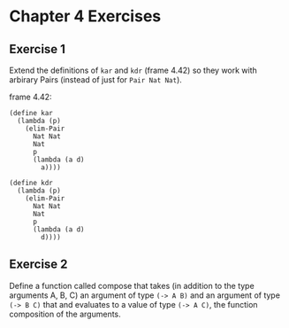 # Chapter 4 Exercises

## Exercise 1

Extend the definitions of `kar` and `kdr` (frame 4.42) so they work with arbirary
Pairs (instead of just for `Pair Nat Nat`).

frame 4.42:
```
(define kar
  (lambda (p)
    (elim-Pair
      Nat Nat
      Nat
      p
      (lambda (a d)
        a))))

(define kdr
  (lambda (p)
    (elim-Pair
      Nat Nat
      Nat
      p
      (lambda (a d)
        d))))
```

## Exercise 2

Define a function called compose that takes (in addition to the type
arguments A, B, C) an argument of type `(-> A B)` and an argument of
type `(-> B C)` that and evaluates to a value of type `(-> A C)`, the function
composition of the arguments.
